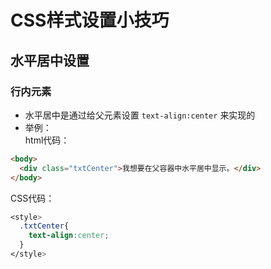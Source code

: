 # CSS样式设置小技巧

## 水平居中设置
### 行内元素
* 水平居中是通过给父元素设置 ```text-align:center``` 来实现的
* 举例：  
html代码：
```html
<body>
  <div class="txtCenter">我想要在父容器中水平居中显示。</div>
</body>
```
CSS代码：
```css
<style>
  .txtCenter{
    text-align:center;
  }
</style>
```